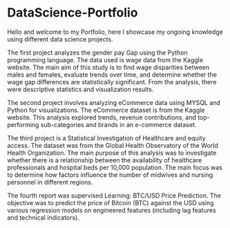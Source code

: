 # DataScience-Portfolio
Hello and welcome to my Portfolio, here I showcase my ongoing knowledge using different data science projects.

The first project analyzes the gender pay Gap using the Python programming language. The data used is wage data from the Kaggle website. The main aim of this study is to find wage disparities between males and females, evaluate trends over time, and determine whether the wage gap differences are statistically significant. From the analysis, there were descriptive statistics and visualization results.

The second project involves analyzing eCommerce data using MYSQL and Python for visualizations. The eCommerce dataset is from the Kaggle website. This analysis explored trends, revenue contributions, and top-performing sub-categories and brands in an e-commerce dataset.

The third project is a Statistical Investigation of Healthcare and equity access. The dataset was from the Global Health Observatory of the World Health Organization. The main purpose of this analysis was to investigate whether there is a relationship between the availability of healthcare professionals and hospital beds per 10,000 population. The main focus was to determine how factors influence the number of midwives and nursing personnel in different regions.

The fourth report was supervised Learning: BTC/USD Price Prediction. The objective was to predict the price of Bitcoin (BTC) against the USD using various regression models on engineered features (including lag features and technical indicators). 
